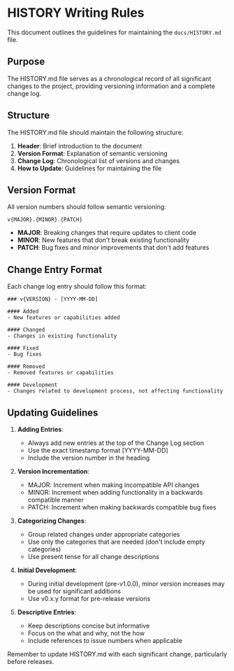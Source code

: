 # HISTORY Writing Rules

This document outlines the guidelines for maintaining the `docs/HISTORY.md` file.

## Purpose

The HISTORY.md file serves as a chronological record of all significant changes to the project, providing versioning information and a complete change log.

## Structure

The HISTORY.md file should maintain the following structure:

1. **Header**: Brief introduction to the document
2. **Version Format**: Explanation of semantic versioning
3. **Change Log**: Chronological list of versions and changes
4. **How to Update**: Guidelines for maintaining the file

## Version Format

All version numbers should follow semantic versioning:

`v{MAJOR}.{MINOR}.{PATCH}`

- **MAJOR**: Breaking changes that require updates to client code
- **MINOR**: New features that don't break existing functionality
- **PATCH**: Bug fixes and minor improvements that don't add features

## Change Entry Format

Each change log entry should follow this format:

```
### v{VERSION} - [YYYY-MM-DD]

#### Added
- New features or capabilities added

#### Changed
- Changes in existing functionality

#### Fixed
- Bug fixes

#### Removed
- Removed features or capabilities

#### Development
- Changes related to development process, not affecting functionality
```

## Updating Guidelines

1. **Adding Entries**:
   - Always add new entries at the top of the Change Log section
   - Use the exact timestamp format [YYYY-MM-DD]
   - Include the version number in the heading

2. **Version Incrementation**:
   - MAJOR: Increment when making incompatible API changes
   - MINOR: Increment when adding functionality in a backwards compatible manner
   - PATCH: Increment when making backwards compatible bug fixes

3. **Categorizing Changes**:
   - Group related changes under appropriate categories
   - Use only the categories that are needed (don't include empty categories)
   - Use present tense for all change descriptions

4. **Initial Development**:
   - During initial development (pre-v1.0.0), minor version increases may be used for significant additions
   - Use v0.x.y format for pre-release versions

5. **Descriptive Entries**:
   - Keep descriptions concise but informative
   - Focus on the what and why, not the how
   - Include references to issue numbers when applicable

Remember to update HISTORY.md with each significant change, particularly before releases.

